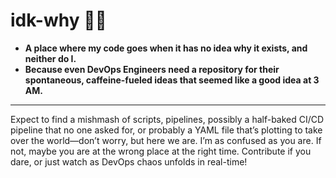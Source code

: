 # idk-why 🤷‍♂️
- **A place where my code goes when it has no idea why it exists, and neither do I.**
- **Because even DevOps Engineers need a repository for their spontaneous, caffeine-fueled ideas that seemed like a good idea at 3 AM.**
---
Expect to find a mishmash of scripts, pipelines, possibly a half-baked CI/CD pipeline that no one asked for, or probably a YAML file that’s plotting to take over the world—don’t worry, but here we are. I’m as confused as you are. If not, maybe you are at the wrong place at the right time. Contribute if you dare, or just watch as DevOps chaos unfolds in real-time!

